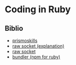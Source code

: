 # Coding in Ruby

## Biblio

- [prismoskills](https://prismoskills.appspot.com/lessons/Ruby_by_example/Chapter_05_-_Colon_variable_in_Ruby.jsp)
- [raw socket (explanation)](https://medium.com/geckoboard-under-the-hood/how-to-build-a-network-stack-in-ruby-f73aeb1b661b)
- [raw socket](https://gist.github.com/k-sone/8036832)
- [bundler (npm for ruby)](https://bundler.io/)
